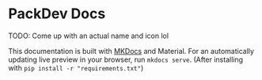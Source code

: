 # PackDev Docs
TODO: Come up with an actual name and icon lol

This documentation is built with [MKDocs](https://www.mkdocs.org) and Material. For an automatically updating live preview in your browser, run `mkdocs serve`. (After installing with `pip install -r "requirements.txt"`)

